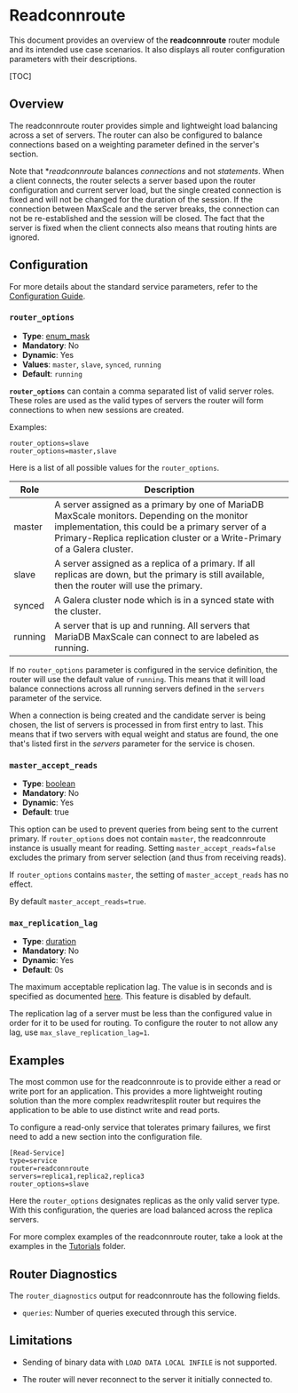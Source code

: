 # Readconnroute

This document provides an overview of the **readconnroute** router module
and its intended use case scenarios. It also displays all router
configuration parameters with their descriptions.

[TOC]

## Overview

The readconnroute router provides simple and lightweight load balancing
across a set of servers. The router can also be configured to balance
connections based on a weighting parameter defined in the server's section.

Note that **readconnroute* balances _connections_ and not _statements_.
When a client connects, the router selects a server based upon the router
configuration and current server load, but the single created connection
is fixed and will not be changed for the duration of the session. If the
connection between MaxScale and the server breaks, the connection can not
be re-established and the session will be closed. The fact that the server
is fixed when the client connects also means that routing hints are ignored.

## Configuration

For more details about the standard service parameters, refer to the
[Configuration Guide](../Getting-Started/Configuration-Guide.md).

### `router_options`

- **Type**: [enum_mask](../Getting-Started/Configuration-Guide.md#enumerations)
- **Mandatory**: No
- **Dynamic**: Yes
- **Values**: `master`, `slave`, `synced`, `running`
- **Default**: `running`

**`router_options`** can contain a comma separated list of valid server
roles. These roles are used as the valid types of servers the router will
form connections to when new sessions are created.

Examples:
```
router_options=slave
router_options=master,slave
```
Here is a list of all possible values for the `router_options`.

Role|Description
------|---------
master|A server assigned as a primary by one of MariaDB MaxScale monitors. Depending on the monitor implementation, this could be a primary server of a Primary-Replica replication cluster or a Write-Primary of a Galera cluster.
slave|A server assigned as a replica of a primary. If all replicas are down, but the primary is still available, then the router will use the primary.
synced| A Galera cluster node which is in a synced state with the cluster.
running|A server that is up and running. All servers that MariaDB MaxScale can connect to are labeled as running.

If no `router_options` parameter is configured in the service definition,
the router will use the default value of `running`. This means that it will
load balance connections across all running servers defined in the `servers`
parameter of the service.

When a connection is being created and the candidate server is being chosen,
the list of servers is processed in from first entry to last. This means
that if two servers with equal weight and status are found, the one that's
listed first in the _servers_ parameter for the service is chosen.

### `master_accept_reads`

- **Type**: [boolean](../Getting-Started/Configuration-Guide.md#booleans)
- **Mandatory**: No
- **Dynamic**: Yes
- **Default**: true

This option can be used to prevent queries from being sent to the current primary.
If `router_options` does not contain `master`, the readconnroute instance is
usually meant for reading. Setting `master_accept_reads=false` excludes the primary
from server selection (and thus from receiving reads).

If `router_options` contains `master`, the setting of `master_accept_reads` has no effect.

By default `master_accept_reads=true`.

### `max_replication_lag`

- **Type**: [duration](../Getting-Started/Configuration-Guide.md#durations)
- **Mandatory**: No
- **Dynamic**: Yes
- **Default**: 0s

The maximum acceptable replication lag. The value is in seconds and is specified
as documented [here](../Getting-Started/Configuration-Guide.md#durations). This
feature is disabled by default.

The replication lag of a server must be less than the configured value in order
for it to be used for routing. To configure the router to not allow any lag, use
`max_slave_replication_lag=1`.

## Examples

The most common use for the readconnroute is to provide either a read or
write port for an application. This provides a more lightweight routing
solution than the more complex readwritesplit router but requires the
application to be able to use distinct write and read ports.

To configure a read-only service that tolerates primary failures, we first
need to add a new section into the configuration file.

```
[Read-Service]
type=service
router=readconnroute
servers=replica1,replica2,replica3
router_options=slave
```

Here the `router_options` designates replicas as the only valid server
type. With this configuration, the queries are load balanced across the
replica servers.

For more complex examples of the readconnroute router, take a look at the
examples in the [Tutorials](../Tutorials) folder.

## Router Diagnostics

The `router_diagnostics` output for readconnroute has the following fields.

* `queries`: Number of queries executed through this service.

## Limitations

* Sending of binary data with `LOAD DATA LOCAL INFILE` is not supported.

* The router will never reconnect to the server it initially connected to.
